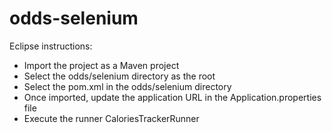 # odds-selenium

Eclipse instructions:

- Import the project as a Maven project
- Select the odds/selenium directory as the root
- Select the pom.xml in the odds/selenium directory
- Once imported, update the application URL in the Application.properties file
- Execute the runner CaloriesTrackerRunner